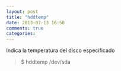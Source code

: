 ```yaml
---
layout: post
title: "hddtemp"
date: 2013-07-13 16:50
comments: true
categories: 
---
```

Indica la temperatura del disco especificado

>$ hddtemp /dev/sda 

